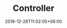 ---
title: "Controller"
date: 2018-12-28T11:02:05+06:00
icon: "ti-panel"
description: "Controller section description goes here ..."
type : "pages"
---